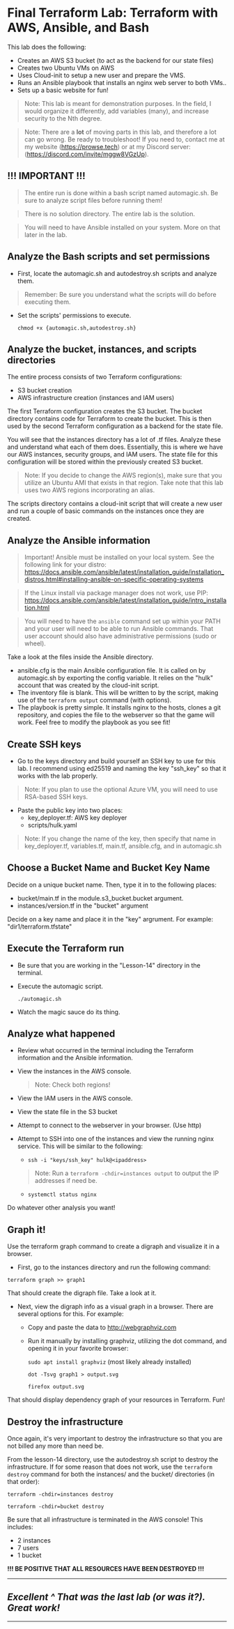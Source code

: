 # Final Terraform Lab: Terraform with AWS, Ansible, and Bash
This lab does the following:
- Creates an AWS S3 bucket (to act as the backend for our state files)
- Creates two Ubuntu VMs on AWS
- Uses Cloud-init to setup a new user and prepare the VMS. 
- Runs an Ansible playbook that installs an nginx web server to both VMs..
- Sets up a basic website for fun!
  
> Note: This lab is meant for demonstration purposes. In the field, I would organize it differently, add variables (many), and increase security to the Nth degree.

> Note: There are a **lot** of moving parts in this lab, and therefore a lot can go wrong. Be ready to troubleshoot! If you need to, contact me at my website (https://prowse.tech) or at my Discord server: (https://discord.com/invite/mggw8VGzUp).

## !!! IMPORTANT !!!

> The entire run is done within a bash script named automagic.sh. Be sure to analyze script files before running them!

> There is no solution directory. The entire lab is the solution.

> You will need to have Ansible installed on your system. More on that later in the lab.

## Analyze the Bash scripts and set permissions
- First, locate the automagic.sh and autodestroy.sh scripts and analyze them. 
  
> Remember: Be sure you understand what the scripts will do before executing them.
  
- Set the scripts' permissions to execute.
  
  `chmod +x {automagic.sh,autodestroy.sh}`

## Analyze the bucket, instances, and scripts directories
The entire process consists of two Terraform configurations:
- S3 bucket creation
- AWS infrastructure creation (instances and IAM users)
  
The first Terraform configuration creates the S3 bucket.
The bucket directory contains code for Terraform to create the bucket. This is then used by the second Terraform configuration as a backend for the state file.

You will see that the instances directory has a lot of .tf files. Analyze these and understand what each of them does. Essentially, this is where we have our AWS instances, security groups, and IAM users. The state file for this configuration will be stored within the previously created S3 bucket.

> Note: If you decide to change the AWS region(s), make sure that you utilize an Ubuntu AMI that exists in that region. Take note that this lab uses two AWS regions incorporating an alias.

The scripts directory contains a cloud-init script that will create a new user and run a couple of basic commands on the instances once they are created.

## Analyze the Ansible information
> Important! Ansible must be installed on your local system. See the following link for your distro: https://docs.ansible.com/ansible/latest/installation_guide/installation_distros.html#installing-ansible-on-specific-operating-systems

> If the Linux install via package manager does not work, use PIP: https://docs.ansible.com/ansible/latest/installation_guide/intro_installation.html

> You will need to have the `ansible` command set up within your PATH and your user will need to be able to run Ansible commands. That user account should also have administrative permissions (sudo or wheel).

Take a look at the files inside the Ansible directory.
- ansible.cfg is the main Ansible configuration file. It is called on by automagic.sh by exporting the config variable. It relies on the "hulk" account that was created by the cloud-init script.
- The inventory file is blank. This will be written to by the script, making use of the `terraform output` command (with options).
- The playbook is pretty simple. It installs nginx to the hosts, clones a git repository, and copies the file to the webserver so that the game will work. Feel free to modify the playbook as you see fit!

## Create SSH keys
- Go to the keys directory and build yourself an SSH key to use for this lab. I recommend using ed25519 and naming the key "ssh_key" so that it works with the lab properly.
> Note: If you plan to use the optional Azure VM, you will need to use RSA-based SSH keys.
- Paste the public key into two places:
  - key_deployer.tf: AWS key deployer
  - scripts/hulk.yaml
> Note: If you change the name of the key, then specify that name in key_deployer.tf, variables.tf, main.tf, ansible.cfg, and in automagic.sh

## Choose a Bucket Name and Bucket Key Name
Decide on a unique bucket name. Then, type it in to the following places:
- bucket/main.tf in the module.s3_bucket.bucket argument.
- instances/version.tf in the "bucket" argument

Decide on a key name and place it in the "key" argrument. For example: "dir1/terraform.tfstate"

## Execute the Terraform run
- Be sure that you are working in the "Lesson-14" directory in the terminal.
- Execute the automagic script.
  
  `./automagic.sh`
  
- Watch the magic sauce do its thing.

## Analyze what happened
- Review what occurred in the terminal including the Terraform information and the Ansible information.
- View the instances in the AWS console.
  > Note: Check both regions!
- View the IAM users in the AWS console.
- View the state file in the S3 bucket
- Attempt to connect to the webserver in your browser. (Use http)
- Attempt to SSH into one of the instances and view the running nginx service. This will be similar to the following:
  
  - `ssh -i "keys/ssh_key" hulk@<ipaddress>`

  > Note: Run a `terraform -chdir=instances output` to output the IP addresses if need be.

  - `systemctl status nginx`

Do whatever other analysis you want!

## Graph it!
Use the terraform graph command to create a digraph and visualize it in a browser. 

- First, go to the instances directory and run the following command:

`terraform graph >> graph1`

That should create the digraph file. Take a look at it.

- Next, view the digraph info as a visual graph in a browser. There are several options for this. For example:
  - Copy and paste the data to http://webgraphviz.com
  - Run it manually by installing graphviz, utilizing the dot command, and opening it in your favorite browser:
    
    `sudo apt install graphviz`  (most likely already installed)
    
    `dot -Tsvg graph1 > output.svg`
    
    `firefox output.svg`

That should display dependency graph of your resources in Terraform. Fun!

## Destroy the infrastructure
Once again, it's very important to destroy the infrastructure so that you are not billed any more than need be.

From the lesson-14 directory, use the autodestroy.sh script to destroy the infrastructure. If for some reason that does not work, use the `terraform destroy` command for both the instances/ and the bucket/ directories (in that order):

`terraform -chdir=instances destroy`

`terraform -chdir=bucket destroy`

Be sure that all infrastructure is terminated in the AWS console! This includes:
- 2 instances
- 7 users
- 1 bucket

**!!! BE POSITIVE THAT ALL RESOURCES HAVE BEEN DESTROYED !!!**

---
## *Excellent ^ That was the last lab (or was it?). Great work!*
---